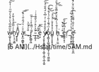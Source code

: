 w̴̖̲̱̗͓̠͈͇̖̪̬͒ͫ̅̑̅́̀ͧ͒̒̀ͣ̅ͫͭͭ͐͂͠h̙̜͎̠͎͇ͯ͗̅̅̉ͩ̾͋̓͟y̬̞̬̱͆̃̑ͪ͠ͅ a̴͙̙̲̣̪͇̟͙͔̰̟ͦͧͬ͛̈́̋ͮ̋ͭ̈͐̚̕͞͞͞_̨_͍͕̏̀ͦ̽ͫ̀͢r̨̥̫̻̬͖͂ͭͫͪ̊ͮͭͦͫ͟_̴̛͓̞̲̞̩͋͐͐̂ͨͧ̀̋͊ͣͭ͘͘͘_̛͓̭̰ͣ̑̇͡e̜͙ͪ́̈́͞ y̵̷̴̸̨̧̱͓͎̭̻̫̫͇͓͙̺̩͎̪̗͎̲͓̼̯̒̑͋̆ͣ̎ͥ̒͗͆̔̈́̐̆ͦ̉ͫ̚͟͞͡ǫ͔̳̟͓͖̫̹͈͈̪̘̹͈͉̖͖̫̰̫͛̾ͫ́͌̍͑̃ͮ́̍́̐ͣͩ͜͜͡u̻͓͎͓̞̥̝̾̊̍̽̒̎ͬͣͧ̊͟͟͠ h̵̥̣͎̘̠̫̼ͧ̍͋ͪ́͆ͣ͒̈́̄̿͋̈́͗ͩ̚͘͜͟͟_͚̳̽ͥ̀ͨ̚͝e̬͇̭̣̥͎̒̒͆̂̔̓̃͞r̠̦͡_̧͙͈̦̯̙̲̤̈́̔ͬ̒̔ͤ̉̎ͭ͆̈͡ͅe̵̡̛͖̝͔̰̗̪̲͕͈̗̠͍̪ͥ̽ͤͦ̎ͥ͌̄ͪ̋̀ͧ́̃̈́̆ͨ̔̋͐̉́́̚͘͝

[5 AM](../Hstat/time/5AM.md
